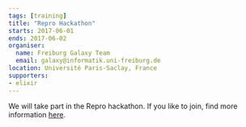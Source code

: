 ```yaml
---
tags: [training]
title: "Repro Hackathon"
starts: 2017-06-01
ends: 2017-06-02
organiser:
  name: Freiburg Galaxy Team
  email: galaxy@informatik.uni-freiburg.de
location: Université Paris-Saclay, France
supporters:
- elixir
---
```


We will take part in the Repro hackathon. If you like to join, find more information [here](https://ifb-elixirfr.github.io/ReproHackathon).